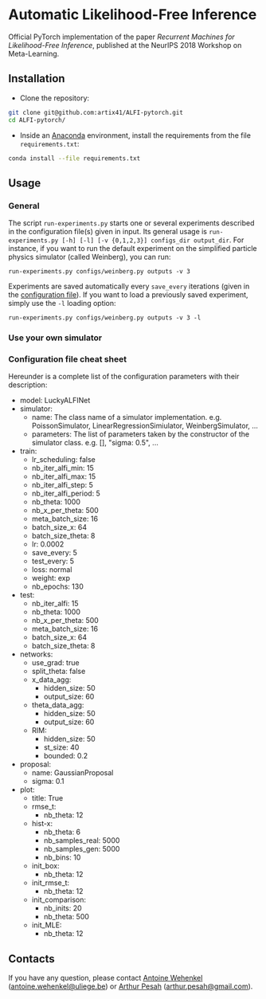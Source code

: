 # Automatic Likelihood-Free Inference

Official PyTorch implementation of the paper *Recurrent Machines for Likelihood-Free Inference*, published at the NeurIPS 2018 Workshop on Meta-Learning.

## Installation

* Clone the repository:
```bash
git clone git@github.com:artix41/ALFI-pytorch.git
cd ALFI-pytorch/
```
* Inside an [Anaconda](https://www.anaconda.com/) environment, install the requirements from the file `requirements.txt`:
```bash
conda install --file requirements.txt
```

## Usage

### General

The script `run-experiments.py` starts one or several experiments described in the configuration file(s) given in input. Its general usage is `run-experiments.py [-h] [-l] [-v {0,1,2,3}] configs_dir output_dir`. For instance, if you want to run the default experiment on the simplified particle physics simulator (called Weinberg), you can run:
```batch
run-experiments.py configs/weinberg.py outputs -v 3
```
Experiments are saved automatically every `save_every` iterations (given in the [configuration file](#configuration-file-cheat-sheet)). If you want to load a previously saved experiment, simply use the `-l` loading option:
```batch
run-experiments.py configs/weinberg.py outputs -v 3 -l
```

### Use your own simulator

### Configuration file cheat sheet
Hereunder is a complete list of the configuration parameters with their description:
- model: LuckyALFINet
- simulator:
    - name: The class name of a simulator implementation. e.g. PoissonSimulator, LinearRegressionSimiulator, WeinbergSimulator, ...
    - parameters: The list of parameters taken by the constructor of the simulator class. e.g. [], "sigma: 0.5", ...
- train:
    - lr_scheduling: false
    - nb_iter_alfi_min: 15
    - nb_iter_alfi_max: 15
    - nb_iter_alfi_step: 5
    - nb_iter_alfi_period: 5
    - nb_theta: 1000
    - nb_x_per_theta: 500
    - meta_batch_size: 16
    - batch_size_x: 64
    - batch_size_theta: 8
    - lr: 0.0002
    - save_every: 5
    - test_every: 5
    - loss: normal
    - weight: exp
    - nb_epochs: 130
- test:
    - nb_iter_alfi: 15
    - nb_theta: 1000
    - nb_x_per_theta: 500
    - meta_batch_size: 16
    - batch_size_x: 64
    - batch_size_theta: 8
- networks:
    - use_grad: true
    - split_theta: false
    - x_data_agg:
        - hidden_size: 50
        - output_size: 60
    - theta_data_agg:
        - hidden_size: 50
        - output_size: 60
    - RIM:
        - hidden_size: 50
        - st_size: 40
        - bounded: 0.2
- proposal:
    - name: GaussianProposal
    - sigma: 0.1
- plot:
    - title: True
    - rmse_t:
        - nb_theta: 12
    - hist-x:
        - nb_theta: 6
        - nb_samples_real: 5000
        - nb_samples_gen: 5000
        - nb_bins: 10
    - init_box:
        - nb_theta: 12
    - init_rmse_t:
        - nb_theta: 12
    - init_comparison:
        - nb_inits: 20
        - nb_theta: 500
    - init_MLE:
        - nb_theta: 12




## Contacts

If you have any question, please contact [Antoine Wehenkel](https://github.com/AWehenkel) (antoine.wehenkel@uliege.be) or [Arthur Pesah](https://artix41.github.io) (arthur.pesah@gmail.com).
